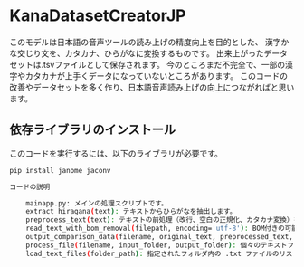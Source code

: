 # KanaDatasetCreatorJP
このモデルは日本語の音声ツールの読み上げの精度向上を目的とした、
漢字かな交じり文を、カタカナ、ひらがなに変換するものです。
出来上がったデータセットは.tsvファイルとして保存されます。
今のところまだ不完全で、一部の漢字やカタカナが上手くデータになっていないところがあります。
このコードの改善やデータセットを多く作り、日本語音声読み上げの向上につながればと思います。

## 依存ライブラリのインストール

このコードを実行するには、以下のライブラリが必要です。

```bash
pip install janome jaconv

コードの説明

    mainapp.py: メインの処理スクリプトです。
    extract_hiragana(text): テキストからひらがなを抽出します。
    preprocess_text(text): テキストの前処理（改行、空白の正規化、カタカナ変換）を行います。
    read_text_with_bom_removal(filepath, encoding='utf-8'): BOM付きの可能性のあるテキストファイルを読み込みます。
    output_comparison_data(filename, original_text, preprocessed_text, hiragana_text, output_folder): 比較結果を TSV ファイルとJSONL ファイルに出力します。
    process_file(filename, input_folder, output_folder): 個々のテキストファイルを処理します。
    load_text_files(folder_path): 指定されたフォルダ内の .txt ファイルのリストを取得します。
